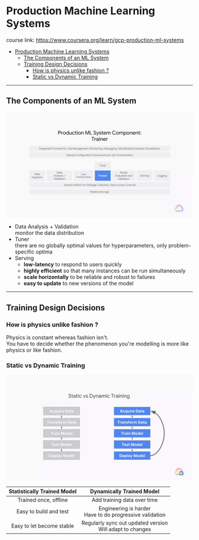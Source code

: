 # Production Machine Learning Systems
course link: https://www.coursera.org/learn/gcp-production-ml-systems  

- [Production Machine Learning Systems](#production-machine-learning-systems)
  - [The Components of an ML System](#the-components-of-an-ml-system)
  - [Training Design Decisions](#training-design-decisions)
    - [How is physics unlike fashion ?](#how-is-physics-unlike-fashion-)
    - [Static vs Dynamic Training](#static-vs-dynamic-training)

---

## The Components of an ML System

![](assets/ml_sys_components.jpg)

- Data Analysis + Validation  
monitor the data distribution 
- Tuner  
there are no globally optimal values for hyperparameters, only problem-specific optima
- Serving  
  - **low-latency** to respond to users quickly
  - **highly efficient** so that many instances can be run simultaneously
  - **scale horizontally** to be reliable and robust to failures
  - **easy to update** to new versions of the model 

---

## Training Design Decisions

### How is physics unlike fashion ?
Physics is constant whereas fashion isn't.  
You have to decide whether the phenomenon you're modelling is more like physics or like fashion.

### Static vs Dynamic Training

![](assets/static_vs_dynamic.jpg)

| Statistically Trained Model |                   Dynamically Trained Model                    |
| :-------------------------: | :------------------------------------------------------------: |
|    Trained once, offline    |                  Add training data over time                   |
|   Easy to build and test    | Engineering is harder<br /> Have to do progressive validation  |
|  Easy to let become stable  | Regularly sync out updated version<br /> Will adapt to changes |


